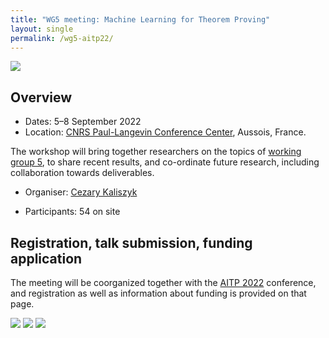 ```yaml
---
title: "WG5 meeting: Machine Learning for Theorem Proving"
layout: single
permalink: /wg5-aitp22/
---
```


<img src="/_pages/WG5/2022-09-aitp22/aitp2022s.jpg"/>

## Overview

- Dates: 5–8 September 2022
- Location:  [CNRS Paul-Langevin Conference Center](https://www.caes.cnrs.fr/sejours/centre-paul-langevin/), Aussois, France.

The workshop will bring together researchers on the topics of [working group 5](/wg5), to share recent results, and co-ordinate future research, including collaboration towards deliverables.

- Organiser: [Cezary Kaliszyk](http://cl-informatik.uibk.ac.at/cek/)

- Participants: 54 on site

## Registration, talk submission, funding application

The meeting will be coorganized together with the [AITP 2022](http://aitp-conference.org/2022/) conference, and registration as well as information about funding is provided on that page.

<img src="/_pages/WG5/2022-09-aitp22/20220905_092421.jpg"/>

<img src="/_pages/WG5/2022-09-aitp22/20220905_092439.jpg"/>

<img src="/_pages/WG5/2022-09-aitp22/20220907_090539.jpg"/>
